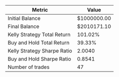 | Metric | Value |
| --- | --- |
| Initial Balance | $1000000.00 |
| Final Balance | $2010171.10 |
| Kelly Strategy Total Return | 101.02% |
| Buy and Hold Total Return | 39.33% |
| Kelly Strategy Sharpe Ratio | 2.0040 |
| Buy and Hold Sharpe Ratio | 0.8541 |
| Number of trades | 47 |
